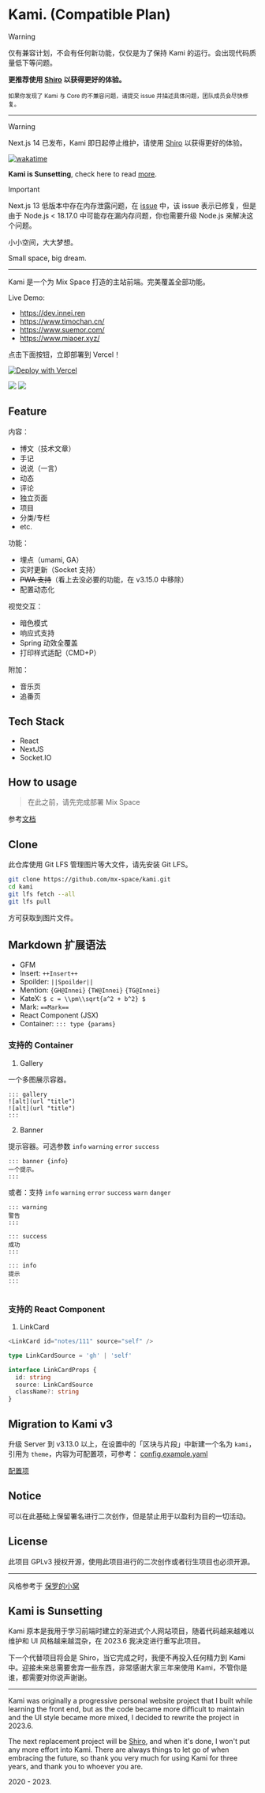 # Kami. (Compatible Plan)

> [!WARNING]  
> 仅有兼容计划，不会有任何新功能，仅仅是为了保持 Kami 的运行。会出现代码质量低下等问题。
> 
> **更推荐使用 [Shiro](https://github.com/Innei/Shiro) 以获得更好的体验。**

<sup>如果你发现了 Kami 与 Core 的不兼容问题，请提交 issue 并描述具体问题，团队成员会尽快修复。</sup>

---

> [!WARNING]  
> Next.js 14 已发布，Kami 即日起停止维护，请使用 [Shiro](https://github.com/Innei/Shiro) 以获得更好的体验。

[![wakatime](https://wakatime.com/badge/github/mx-space/kami.svg)](https://wakatime.com/badge/github/mx-space/kami)

**Kami is Sunsetting**, check here to read [more](#kami-is-sunsetting).

> [!IMPORTANT]  
> Next.js 13 低版本中存在内存泄露问题，在 [issue](https://github.com/vercel/next.js/issues/49929) 中，该 issue 表示已修复，但是由于 Node.js < 18.17.0 中可能存在漏内存问题，你也需要升级 Node.js 来解决这个问题。

小小空间，大大梦想。

Small space, big dream.

---

Kami 是一个为 Mix Space 打造的主站前端。完美覆盖全部功能。

Live Demo:

- <https://dev.innei.ren>
- <https://www.timochan.cn/>
- <https://www.suemor.com/>
- <https://www.miaoer.xyz/>

点击下面按钮，立即部署到 Vercel！

[![Deploy with Vercel](https://vercel.com/button)](https://vercel.com/new/clone?repository-url=https%3A%2F%2Fgithub.com%2Fmx-space%2Fkami&env=NEXT_PUBLIC_API_URL,NEXT_PUBLIC_GATEWAY_URL&envDescription=API%20%E5%9C%B0%E5%9D%80%E5%92%8C%E7%BD%91%E5%85%B3%E5%9C%B0%E5%9D%80&project-name=kami-web)

![](https://user-images.githubusercontent.com/41265413/169677737-9b407450-ec95-4d30-b5ca-818cf1d18bdb.png)
![](https://github.com/mx-space/docs-images/blob/master/images/bg.jpg?raw=true)

## Feature

内容：

- 博文（技术文章）
- 手记
- 说说（一言）
- 动态
- 评论
- 独立页面
- 项目
- 分类/专栏
- etc.

功能：

- 埋点（umami, GA）
- 实时更新（Socket 支持）
- ~~PWA 支持~~（看上去没必要的功能，在 v3.15.0 中移除）
- 配置动态化

视觉交互：

- 暗色模式
- 响应式支持
- Spring 动效全覆盖
- 打印样式适配（CMD+P）

附加：

- 音乐页
- 追番页

## Tech Stack

- React
- NextJS
- Socket.IO

## How to usage

> 在此之前，请先完成部署 Mix Space

参考[文档](https://mx-space.js.org/docs/themes/kami)

## Clone

此仓库使用 Git LFS 管理图片等大文件，请先安装 Git LFS。

```bash
git clone https://github.com/mx-space/kami.git
cd kami
git lfs fetch --all
git lfs pull
```

方可获取到图片文件。

## Markdown 扩展语法

- GFM
- Insert: `++Insert++`
- Spoilder: `||Spoilder||`
- Mention: `{GH@Innei}` `{TW@Innei}` `{TG@Innei}`
- KateX: `$ c = \\pm\\sqrt{a^2 + b^2} $`
- Mark: `==Mark==`
- React Component (JSX)
- Container: `::: type {params}`

### 支持的 Container

1. Gallery

一个多图展示容器。

```mark
::: gallery
![alt](url "title")
![alt](url "title")
:::
```

2. Banner

提示容器。可选参数 `info` `warning` `error` `success`

```mark
::: banner {info}
一个提示。
:::
```

或者：支持 `info` `warning` `error` `success` `warn` `danger`

```mark
::: warning
警告
:::

::: success
成功
:::

::: info
提示
:::


```

### 支持的 React Component

1. LinkCard

```js
<LinkCard id="notes/111" source="self" />
```

```ts
type LinkCardSource = 'gh' | 'self'

interface LinkCardProps {
  id: string
  source: LinkCardSource
  className?: string
}
```

## Migration to Kami v3

升级 Server 到 v3.13.0 以上，在设置中的「区块与片段」中新建一个名为 `kami`，引用为 `theme`，内容为可配置项，可参考： [config.example.yaml](./config.example.yaml)

[配置项](https://mx-docs.shizuri.net/deploy/kami#%E6%9B%B4%E4%B8%BA%E8%AF%A6%E7%BB%86%E7%9A%84%E9%85%8D%E7%BD%AE%E9%A1%B9)

## Notice

可以在此基础上保留署名进行二次创作，但是禁止用于以盈利为目的一切活动。

## License

此项目 GPLv3 授权开源，使用此项目进行的二次创作或者衍生项目也必须开源。

---

风格参考于 [保罗的小窝](https://paul.ren)

## Kami is Sunsetting

Kami 原本是我用于学习前端时建立的渐进式个人网站项目，随着代码越来越难以维护和 UI 风格越来越混杂，在 2023.6 我决定进行重写此项目。

下一个代替项目将会是 Shiro，当它完成之时，我便不再投入任何精力到 Kami 中。迎接未来总需要舍弃一些东西，非常感谢大家三年来使用 Kami，不管你是谁，都需要对你说声谢谢。

---

Kami was originally a progressive personal website project that I built while learning the front end, but as the code became more difficult to maintain and the UI style became more mixed, I decided to rewrite the project in 2023.6.

The next replacement project will be [Shiro](https://github.com/Innei/Shiro), and when it's done, I won't put any more effort into Kami. There are always things to let go of when embracing the future, so thank you very much for using Kami for three years, and thank you to whoever you are.

2020 - 2023.
